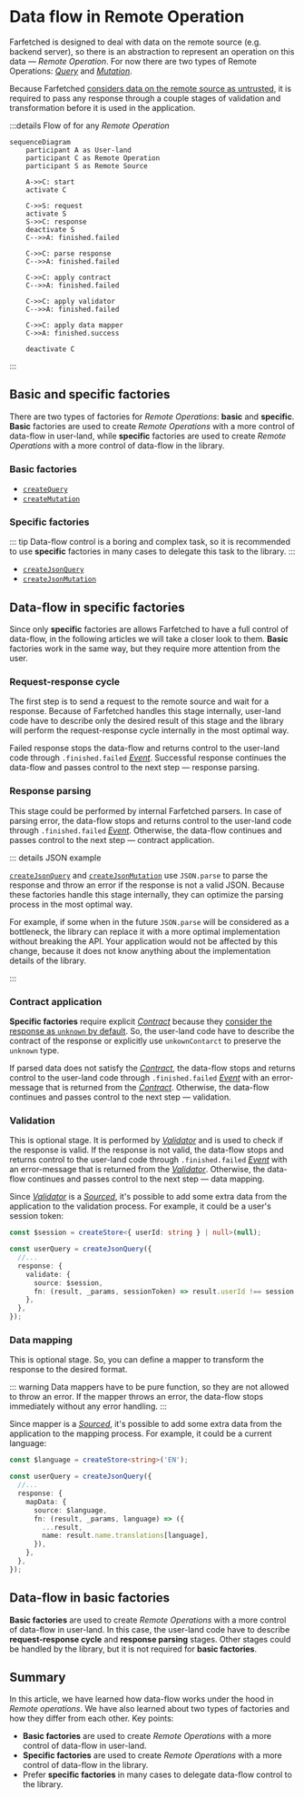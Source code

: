 # Data flow in Remote Operation

Farfetched is designed to deal with data on the remote source (e.g. backend server), so there is an abstraction to represent an operation on this data — _Remote Operation_. For now there are two types of Remote Operations: [_Query_](/api/primitives/query) and [_Mutation_](/api/primitives/mutation).

Because Farfetched [considers data on the remote source as untrusted](/statements/never_trust), it is required to pass any response through a couple stages of validation and transformation before it is used in the application.

:::details Flow of for any _Remote Operation_

```mermaid
sequenceDiagram
    participant A as User-land
    participant C as Remote Operation
    participant S as Remote Source

    A->>C: start
    activate C

    C->>S: request
    activate S
    S->>C: response
    deactivate S
    C-->>A: finished.failed

    C->>C: parse response
    C-->>A: finished.failed

    C->>C: apply contract
    C-->>A: finished.failed

    C->>C: apply validator
    C-->>A: finished.failed

    C->>C: apply data mapper
    C->>A: finished.success

    deactivate C
```

:::

## Basic and specific factories

There are two types of factories for _Remote Operations_: **basic** and **specific**. **Basic** factories are used to create _Remote Operations_ with a more control of data-flow in user-land, while **specific** factories are used to create _Remote Operations_ with a more control of data-flow in the library.

### Basic factories

- [`createQuery`](/api/factories/create_query)
- [`createMutation`](/api/factories/create_mutation)

### Specific factories

::: tip
Data-flow control is a boring and complex task, so it is recommended to use **specific** factories in many cases to delegate this task to the library.
:::

- [`createJsonQuery`](/api/factories/create_json_query)
- [`createJsonMutation`](/api/factories/create_json_mutation)

## Data-flow in specific factories

Since only **specific** factories are allows Farfetched to have a full control of data-flow, in the following articles we will take a closer look to them. **Basic** factories work in the same way, but they require more attention from the user.

### Request-response cycle

The first step is to send a request to the remote source and wait for a response. Because of Farfetched handles this stage internally, user-land code have to describe only the desired result of this stage and the library will perform the request-response cycle internally in the most optimal way.

Failed response stops the data-flow and returns control to the user-land code through `.finished.failed` [_Event_](https://effector.dev/docs/api/effector/event). Successful response continues the data-flow and passes control to the next step — response parsing.

### Response parsing

This stage could be performed by internal Farfetched parsers. In case of parsing error, the data-flow stops and returns control to the user-land code through `.finished.failed` [_Event_](https://effector.dev/docs/api/effector/event). Otherwise, the data-flow continues and passes control to the next step — contract application.

::: details JSON example

[`createJsonQuery`](/api/factories/create_json_query) and [`createJsonMutation`](/api/factories/create_json_mutation) use `JSON.parse` to parse the response and throw an error if the response is not a valid JSON. Because these factories handle this stage internally, they can optimize the parsing process in the most optimal way.

For example, if some when in the future `JSON.parse` will be considered as a bottleneck, the library can replace it with a more optimal implementation without breaking the API. Your application would not be affected by this change, because it does not know anything about the implementation details of the library.

:::

### Contract application

**Specific factories** require explicit [_Contract_](/api/primitives/contract) because they [consider the response as `unknown` by default](/statements/never_trust). So, the user-land code have to describe the contract of the response or explicitly use `unkownContarct` to preserve the `unknown` type.

If parsed data does not satisfy the [_Contract_](/api/primitives/contract), the data-flow stops and returns control to the user-land code through `.finished.failed` [_Event_](https://effector.dev/docs/api/effector/event) with an error-message that is returned from the [_Contract_](/api/primitives/contract). Otherwise, the data-flow continues and passes control to the next step — validation.

### Validation

This is optional stage. It is performed by [_Validator_](/api/primitives/validator) and is used to check if the response is valid. If the response is not valid, the data-flow stops and returns control to the user-land code through `.finished.failed` [_Event_](https://effector.dev/docs/api/effector/event) with an error-message that is returned from the [_Validator_](/api/primitives/validator). Otherwise, the data-flow continues and passes control to the next step — data mapping.

Since [_Validator_](/api/primitives/validator) is a [_Sourced_](/api/primitives/sourced), it's possible to add some extra data from the application to the validation process. For example, it could be a user's session token:

```ts
const $session = createStore<{ userId: string } | null>(null);

const userQuery = createJsonQuery({
  //...
  response: {
    validate: {
      source: $session,
      fn: (result, _params, sessionToken) => result.userId !== session.userId,
    },
  },
});
```

### Data mapping

This is optional stage. So, you can define a mapper to transform the response to the desired format.

::: warning
Data mappers have to be pure function, so they are not allowed to throw an error. If the mapper throws an error, the data-flow stops immediately without any error handling.
:::

Since mapper is a [_Sourced_](/api/primitives/sourced), it's possible to add some extra data from the application to the mapping process. For example, it could be a current language:

```ts
const $language = createStore<string>('EN');

const userQuery = createJsonQuery({
  //...
  response: {
    mapData: {
      source: $language,
      fn: (result, _params, language) => ({
        ...result,
        name: result.name.translations[language],
      }),
    },
  },
});
```

## Data-flow in basic factories

**Basic factories** are used to create _Remote Operations_ with a more control of data-flow in user-land. In this case, the user-land code have to describe **request-response cycle** and **response parsing** stages. Other stages could be handled by the library, but it is not required for **basic factories**.

## Summary

In this article, we have learned how data-flow works under the hood in _Remote operations_. We have also learned about two types of factories and how they differ from each other. Key points:

- **Basic factories** are used to create _Remote Operations_ with a more control of data-flow in user-land.
- **Specific factories** are used to create _Remote Operations_ with a more control of data-flow in the library.
- Prefer **specific factories** in many cases to delegate data-flow control to the library.
